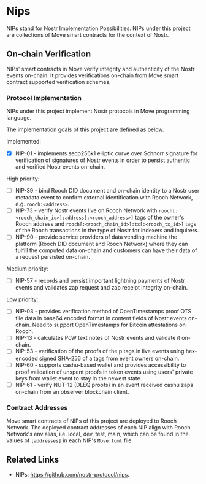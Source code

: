 # Nips

NIPs stand for Nostr Implementation Possibilities. NIPs under this project are collections of Move smart contracts for the context of Nostr.

## On-chain Verification

NIPs' smart contracts in Move verify integrity and authenticity of the Nostr events on-chain. It provides verifications on-chain from Move smart contract supported verification schemes.

### Protocol Implementation

NIPs under this project implement Nostr protocols in Move programming language.

The implementation goals of this project are defined as below.

Implemented:

- [x] NIP-01 - implements secp256k1 elliptic curve over Schnorr signature for verification of signatures of Nostr events in order to persist authentic and verified Nostr events on-chain.

High priority:

- [ ] NIP-39 - bind Rooch DID document and on-chain identity to a Nostr user metadata event to confirm external identification with Rooch Network, e.g. `rooch:<address>`.
- [ ] NIP-73 - verify Nostr events live on Rooch Network with `rooch[:<rooch_chain_id>]:address[:<rooch_address>]` tags of the owner's Rooch address and `rooch[:<rooch_chain_id>]:tx[:<rooch_tx_id>]` tags of the Rooch transactions in the type of Nostr for indexers and inquirers.
- [ ] NIP-90 - provide service providers of data vending machine the platform (Rooch DID document and Rooch Network) where they can fulfill the computed data on-chain and customers can have their data of a request persisted on-chain.

Medium priority:

- [ ] NIP-57 - records and persist important lightning payments of Nostr events and validates zap request and zap receipt integrity on-chain.

Low priority:

- [ ] NIP-03 - provides verification method of OpenTimestamps proof OTS file data in base64 encoded format in content fields of Nostr events on-chain. Need to support OpenTimestamps for Bitcoin attestations on Rooch.
- [ ] NIP-13 - calculates PoW text notes of Nostr events and validate it on-chain.
- [ ] NIP-53 - verification of the proofs of the p tags in live events using hex-encoded signed SHA-256 of a tags from event owners on-chain.
- [ ] NIP-60 - supports cashu-based wallet and provides accessibility to proof validation of unspent proofs in token events using users' private keys from wallet event to stay in the newest state.
- [ ] NIP-61 - verify NUT-12 (DLEQ proofs) in an event received cashu zaps on-chain from an observer blockchain client.

### Contract Addresses

Move smart contracts of NIPs of this project are deployed to Rooch Network. The deployed contract addresses of each NIP align with Rooch Network's env alias, i.e. local, dev, test, main, which can be found in the values of `[addresses]` in each NIP's `Move.toml` file.

## Related Links

- NIPs: https://github.com/nostr-protocol/nips.
